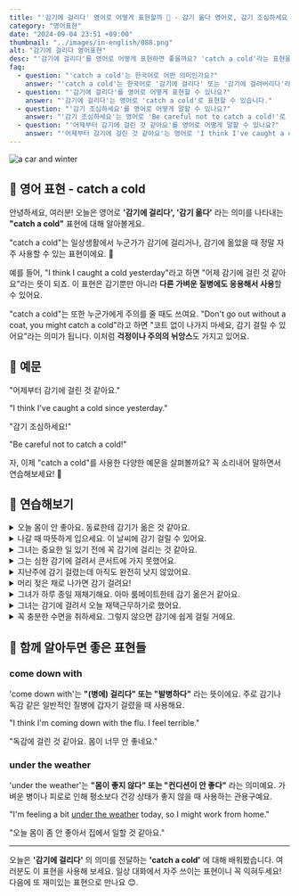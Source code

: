 ```yaml
---
title: "'감기에 걸리다' 영어로 어떻게 표현할까 🤒 - 감기 옮다 영어로, 감기 조심하세요 영어로"
category: "영어표현"
date: "2024-09-04 23:51 +09:00"
thumbnail: "../images/in-english/088.png"
alt: "감기에 걸리다 영어표현"
desc: "'감기에 걸리다'를 영어로 어떻게 표현하면 좋을까요? 'catch a cold'라는 표현을 배워봅시다. '어제부터 감기에 걸린 것 같아요', '감기 조심하세요!' 등을 영어로 표현하는 법을 알아볼게요. 다양한 예문을 통해서 연습하고 본인의 표현으로 만들어 보세요."
faq:
  - question: "'catch a cold'는 한국어로 어떤 의미인가요?"
    answer: "'catch a cold'는 한국어로 '감기에 걸리다' 또는 '감기에 걸려버리다'라는 의미입니다."
  - question: "'감기에 걸리다'를 영어로 어떻게 표현할 수 있나요?"
    answer: "'감기에 걸리다'는 영어로 'catch a cold'로 표현할 수 있습니다."
  - question: "'감기 조심하세요'를 영어로 어떻게 말할 수 있나요?"
    answer: "'감기 조심하세요'는 영어로 'Be careful not to catch a cold!'로 표현할 수 있습니다."
  - question: "'어제부터 감기에 걸린 것 같아요'를 영어로 어떻게 말할 수 있나요?"
    answer: "'어제부터 감기에 걸린 것 같아요'는 영어로 'I think I've caught a cold since yesterday.'로 표현할 수 있습니다."
---
```


![a car and winter](../images/in-english/088-1.avif)

## 🌟 영어 표현 - catch a cold

안녕하세요, 여러분! 오늘은 영어로 **'감기에 걸리다', '감기 옮다'** 라는 의미를 나타내는 **"catch a cold"** 표현에 대해 알아볼게요.

"catch a cold"는 일상생활에서 누군가가 감기에 걸리거나, 감기에 옮았을 때 정말 자주 사용할 수 있는 표현이에요. 🤧

예를 들어, "I think I caught a cold yesterday"라고 하면 "어제 감기에 걸린 것 같아요"라는 뜻이 되죠. 이 표현은 감기뿐만 아니라 **다른 가벼운 질병에도 응용해서 사용**할 수 있어요.

"catch a cold"는 또한 누군가에게 주의를 줄 때도 쓰여요. "Don't go out without a coat, you might catch a cold"라고 하면 "코트 없이 나가지 마세요, 감기 걸릴 수 있어요"라는 의미가 됩니다. 이처럼 **걱정이나 주의의 뉘앙스**도 가지고 있어요.

<script async src="https://pagead2.googlesyndication.com/pagead/js/adsbygoogle.js?client=ca-pub-1465612013356152"
     crossorigin="anonymous"></script>
<!-- engple-horizontal-ad -->

<ins class="adsbygoogle"
     style="display:block"
     data-ad-client="ca-pub-1465612013356152"
     data-ad-slot="2106896038"
     data-ad-format="auto"
     data-full-width-responsive="true"></ins>

<script>
     (adsbygoogle = window.adsbygoogle || []).push({});
</script>

## 📖 예문

"어제부터 감기에 걸린 것 같아요."

"I think I've caught a cold since yesterday."

"감기 조심하세요!"

"Be careful not to catch a cold!"

자, 이제 "catch a cold"를 사용한 다양한 예문을 살펴볼까요? 꼭 소리내어 말하면서 연습해보세요! 🚀

## 💬 연습해보기

<details>
<summary>오늘 몸이 안 좋아요. 동료한테 감기가 옮은 것 같아요.</summary>
<span>I'm not feeling great today. I think I caught a cold from my coworker.</span>
</details>

<details>
<summary>나갈 때 따뜻하게 입으세요. 이 날씨에 감기 걸릴 수 있어요.</summary>
<span>Bundle up when you go out, or you'll catch a cold in this weather.</span>
</details>

<details>
<summary>그녀는 중요한 일 있기 전에 꼭 감기에 걸리는 것 같아요.</summary>
<span>She always seems to catch a cold right before important events.</span>
</details>

<details>
<summary>그는 심한 감기에 걸려서 콘서트에 가지 못했어요.</summary>
<span>He caught a nasty cold and had to miss the concert.</span>
</details>

<details>
<summary>지난주에 감기 걸렸는데 아직도 완전히 낫지 않았어요.</summary>
<span>I caught a cold last week, and I'm still not feeling 100%.</span>
</details>

<details>
<summary>머리 젖은 채로 나가면 감기 걸려요!</summary>
<span>Don't go out with wet hair, or you'll catch a cold!</span>
</details>

<details>
<summary>그녀가 하루 종일 재채기해요. 아마 룸메이트한테 감기 옮은거 같아요.</summary>
<span>She's been sneezing all day. she probably caught a cold from her roommate.</span>
</details>

<details>
<summary>그녀는 감기에 걸려서 오늘 재택근무하기로 했어요.</summary>
<span>She caught a cold and <a href="/blog/in-english/062.decide-to/">decided to</a> work from home today.</span>
</details>

<details>
<summary>꼭 충분한 수면을 취하세요. 그렇지 않으면 감기에 쉽게 걸릴 거에요.</summary>
<span>Make sure to get enough sleep, or you'll catch a cold easily.</span>
</details>

## 🤝 함께 알아두면 좋은 표현들

### come down with

'come down with'는 **"(병에) 걸리다" 또는 "발병하다"** 라는 뜻이에요. 주로 감기나 독감 같은 일반적인 질병에 갑자기 걸렸을 때 사용해요.

"I think I'm coming down with the flu. I feel terrible."

"독감에 걸린 것 같아요. 몸이 너무 안 좋네요."

### under the weather

'under the weather'는 **"몸이 좋지 않다" 또는 "컨디션이 안 좋다"** 라는 의미예요. 가벼운 병이나 피로로 인해 평소보다 건강 상태가 좋지 않을 때 사용하는 관용구예요.

"I'm feeling a bit [under the weather](/blog/in-english/099.under-the-weather/) today, so I might work from home."

"오늘 몸이 좀 안 좋아서 집에서 일할 것 같아요."

---

오늘은 **'감기에 걸리다'** 의 의미를 전달하는 **'catch a cold'** 에 대해 배워봤습니다. 여러분도 이 표현을 사용해 보세요. 일상 대화에서 자주 쓰이는 표현이니 꼭 익혀두세요! 다음에 또 재미있는 표현으로 만나요 😊.
